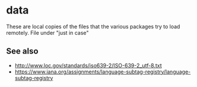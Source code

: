# data

These are local copies of the files that the various packages try to load remotely. File under "just in case"

## See also

* http://www.loc.gov/standards/iso639-2/ISO-639-2_utf-8.txt
* https://www.iana.org/assignments/language-subtag-registry/language-subtag-registry
